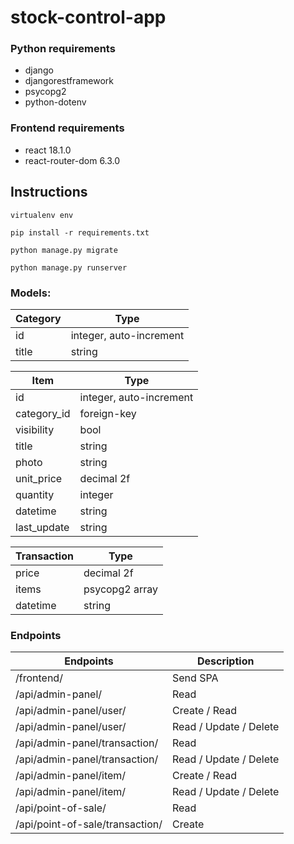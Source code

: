 # stock-control-app

### Python requirements
- django
- djangorestframework
- psycopg2
- python-dotenv

### Frontend requirements
- react 18.1.0
- react-router-dom 6.3.0

## Instructions
`virtualenv env`

`pip install -r requirements.txt`

`python manage.py migrate`

`python manage.py runserver`

### Models:
| Category | Type |
| ------------- | ------------- |
| id | integer, auto-increment |
| title | string |


| Item | Type |
| ------------- | ------------- |
| id | integer, auto-increment |
| category_id | foreign-key |
| visibility | bool |
| title | string |
| photo | string |
| unit_price | decimal 2f |
| quantity | integer |
| datetime | string |
| last_update | string |


| Transaction | Type |
| ------------- | ------------- |
| price | decimal 2f |
| items | psycopg2 array |
| datetime | string |


### Endpoints 

| Endpoints | Description |
| ------------- | ------------- |
| /frontend/ | Send SPA |
| /api/admin-panel/ | Read |
| /api/admin-panel/user/ | Create / Read |
| /api/admin-panel/user/<id> | Read / Update / Delete |
| /api/admin-panel/transaction/ | Read |
| /api/admin-panel/transaction/<id> | Read / Update / Delete |
| /api/admin-panel/item/ | Create / Read |
| /api/admin-panel/item/<id> | Read / Update / Delete |
| /api/point-of-sale/ | Read |
| /api/point-of-sale/transaction/ | Create |
